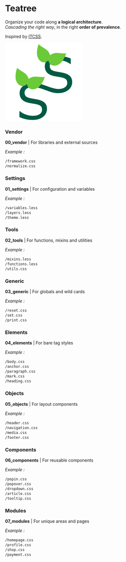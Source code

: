 # Teatree
Organize your code along **a logical architecture**.  
*Cascading the right way*, in the right **order of prevalence**.  

Inspired by [ITCSS](https://www.xfive.co/blog/itcss-scalable-maintainable-css-architecture/).

<img src="teatree.svg" width="256"/>

### Vendor
**00_vendor** | For libraries and external sources

*Example :* 
```
/framework.css
/normalize.css
```

### Settings
**01_settings** | For configuration and variables

*Example :* 
```
/variables.less
/layers.less
/theme.less
```

### Tools
**02_tools** | For functions, mixins and utilities

*Example :* 
```
/mixins.less
/functions.less
/utils.css
```

### Generic
**03_generic** | For globals and wild cards

*Example :* 
```
/reset.css
/set.css
/print.css
```

### Elements
**04_elements** | For bare tag styles

*Example :* 
```
/body.css
/anchor.css
/paragraph.css
/mark.css
/heading.css
```

### Objects
**05_objects** | For layout components

*Example :* 
```
/header.css
/navigation.css
/media.css
/footer.css
```

### Components
**06_components** | For reusable components

*Example :* 
```
/popin.css
/popover.css
/dropdown.css
/article.css
/tooltip.css
```

### Modules
**07_modules** | For unique areas and pages

*Example :* 
```
/homepage.css
/profile.css
/shop.css
/payment.css
```